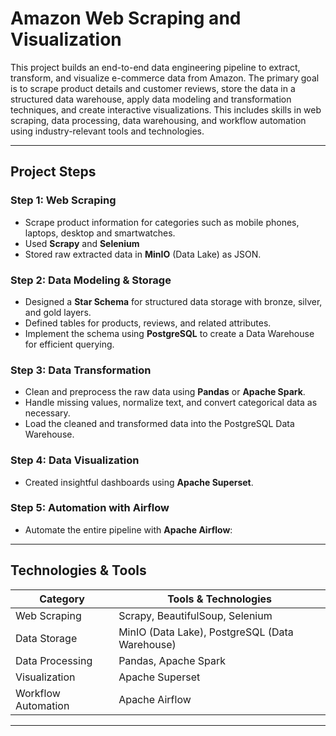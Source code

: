 # Amazon Web Scraping and Visualization

This project builds an end-to-end data engineering pipeline to extract, transform, and visualize e-commerce data from Amazon. The primary goal is to scrape product details and customer reviews, store the data in a structured data warehouse, apply data modeling and transformation techniques, and create interactive visualizations. This includes skills in web scraping, data processing, data warehousing, and workflow automation using industry-relevant tools and technologies.

---

## Project Steps

### Step 1: Web Scraping
- Scrape product information for categories such as mobile phones, laptops, desktop and smartwatches.
- Used **Scrapy** and **Selenium** 
- Stored raw extracted data in **MinIO** (Data Lake) as JSON.

### Step 2: Data Modeling & Storage
- Designed a **Star Schema**  for structured data storage with bronze, silver, and gold layers.
- Defined tables for products, reviews, and related attributes.
- Implement the schema using **PostgreSQL** to create a Data Warehouse for efficient querying.

### Step 3: Data Transformation
- Clean and preprocess the raw data using **Pandas** or **Apache Spark**.
- Handle missing values, normalize text, and convert categorical data as necessary.
- Load the cleaned and transformed data into the PostgreSQL Data Warehouse.

### Step 4: Data Visualization
- Created insightful dashboards using **Apache Superset**.

### Step 5: Automation with Airflow
- Automate the entire pipeline with **Apache Airflow**:

---

## Technologies & Tools

| Category             | Tools & Technologies                           |
|----------------------|-----------------------------------------------|
| Web Scraping         | Scrapy, BeautifulSoup, Selenium                |
| Data Storage         | MinIO (Data Lake), PostgreSQL (Data Warehouse)|
| Data Processing      | Pandas, Apache Spark                           |
| Visualization        | Apache Superset                               |
| Workflow Automation  | Apache Airflow                                |

---
